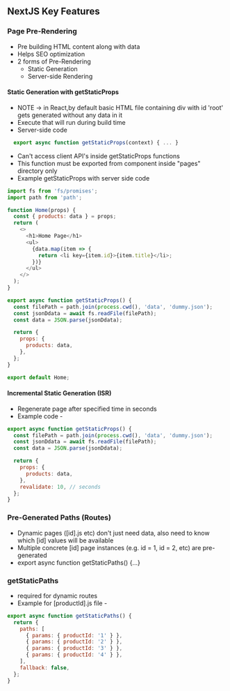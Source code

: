 ## NextJS Key Features


### Page Pre-Rendering
- Pre building HTML content along with data
- Helps SEO optimization
- 2 forms of Pre-Rendering 
  - Static Generation
  - Server-side Rendering

#### Static Generation with getStaticProps
- NOTE -> in React,by default basic HTML file containing div with id 'root' gets generated without any data in it
- Execute that will run during build time
- Server-side code
```js
  export async function getStaticProps(context) { ... } 
```
- Can't access client API's inside getStaticProps functions
- This function must be exported from component inside "pages" directory only
- Example getStaticProps with server side code
```js
import fs from 'fs/promises';
import path from 'path';

function Home(props) {
  const { products: data } = props;
  return (
    <>
      <h1>Home Page</h1>
      <ul>
        {data.map(item => {
          return <li key={item.id}>{item.title}</li>;
        })}
      </ul>
    </>
  );
}

export async function getStaticProps() {
  const filePath = path.join(process.cwd(), 'data', 'dummy.json');
  const jsonDdata = await fs.readFile(filePath);
  const data = JSON.parse(jsonDdata);

  return {
    props: {
      products: data,
    },
  };
}

export default Home;

```

#### Incremental Static Generation (ISR)
- Regenerate page after specified time in seconds
- Example code -
```js
export async function getStaticProps() {
  const filePath = path.join(process.cwd(), 'data', 'dummy.json');
  const jsonDdata = await fs.readFile(filePath);
  const data = JSON.parse(jsonDdata);

  return {
    props: {
      products: data,
    },
    revalidate: 10, // seconds
  };
}
```


### Pre-Generated Paths (Routes)
- Dynamic pages ([id].js etc) don't just need data, also need to know which [id] values will be available
- Multiple concrete [id] page instances (e.g. id = 1, id = 2, etc) are pre-generated
- export async function getStaticPaths() {...}

### getStaticPaths
- required for dynamic routes
- Example for [productId].js file -

```js
export async function getStaticPaths() {
  return {
    paths: [
      { params: { productId: '1' } },
      { params: { productId: '2' } },
      { params: { productId: '3' } },
      { params: { productId: '4' } },
    ],
    fallback: false,
  };
}

```